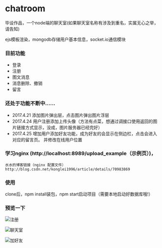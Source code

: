 # chatroom
毕设作品，一个node端的聊天室(如果聊天室名称有涉及到重名，实属无心之举，请告知)

ejs模板渲染，mongodb存储用户基本信息，socket.io通信模块

### 目前功能
- 登录
- 注册
- 图文消息
- 消息删除、撤销
- 留言

### 还处于功能不断中......
- 2017.4.21 添加图片弹出层，点击图片弹出图片浮层
- 2017.4.24 用户注册添加上传头像（方法有点菜，想通过调接口使用返回的图片链接方式显示，没成，图片服务器已经完好）
- 2017.4.25 增加用户添加好友功能，成为好友的会显示在侧边栏，点击会进入对应的留言页。
并修改在线用户位置

### 学习nginx  (http://localhost:8989/upload_example（示例页）)，
	水水的博客链接（nginx 配置文件）http://blog.csdn.net/konglei1996/article/details/70983869
### 使用
 clone后，npm install装包，npm start启动项目（需要本地启动好数据库哦!）

### 预览一下
 ![注册](https://github.com/dannisi/chatroom/blob/fe-1.0-2/screenshots/register.png)

 ![聊天室](https://github.com/dannisi/chatroom/blob/fe-1.0/screenshots/chat.png)

 ![加好友](https://github.com/dannisi/chatroom/blob/fe-1.0-2/screenshots/add.png)

